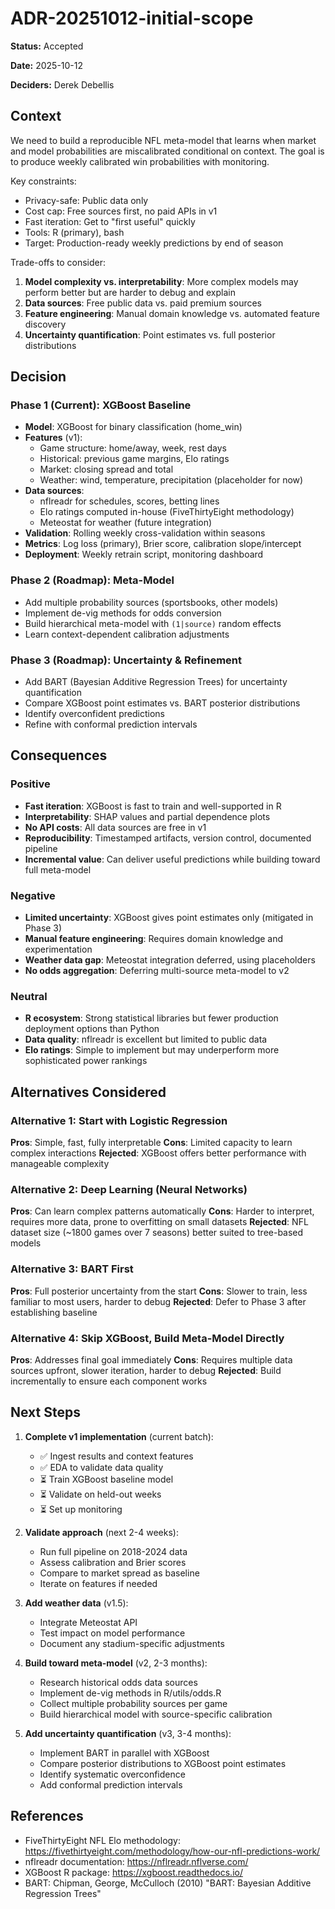 # ADR-20251012-initial-scope

**Status:** Accepted

**Date:** 2025-10-12

**Deciders:** Derek Debellis

## Context

We need to build a reproducible NFL meta-model that learns when market and model probabilities are miscalibrated conditional on context. The goal is to produce weekly calibrated win probabilities with monitoring.

Key constraints:
- Privacy-safe: Public data only
- Cost cap: Free sources first, no paid APIs in v1
- Fast iteration: Get to "first useful" quickly
- Tools: R (primary), bash
- Target: Production-ready weekly predictions by end of season

Trade-offs to consider:
1. **Model complexity vs. interpretability**: More complex models may perform better but are harder to debug and explain
2. **Data sources**: Free public data vs. paid premium sources
3. **Feature engineering**: Manual domain knowledge vs. automated feature discovery
4. **Uncertainty quantification**: Point estimates vs. full posterior distributions

## Decision

### Phase 1 (Current): XGBoost Baseline
- **Model**: XGBoost for binary classification (home_win)
- **Features** (v1):
  - Game structure: home/away, week, rest days
  - Historical: previous game margins, Elo ratings
  - Market: closing spread and total
  - Weather: wind, temperature, precipitation (placeholder for now)
- **Data sources**:
  - nflreadr for schedules, scores, betting lines
  - Elo ratings computed in-house (FiveThirtyEight methodology)
  - Meteostat for weather (future integration)
- **Validation**: Rolling weekly cross-validation within seasons
- **Metrics**: Log loss (primary), Brier score, calibration slope/intercept
- **Deployment**: Weekly retrain script, monitoring dashboard

### Phase 2 (Roadmap): Meta-Model
- Add multiple probability sources (sportsbooks, other models)
- Implement de-vig methods for odds conversion
- Build hierarchical meta-model with `(1|source)` random effects
- Learn context-dependent calibration adjustments

### Phase 3 (Roadmap): Uncertainty & Refinement
- Add BART (Bayesian Additive Regression Trees) for uncertainty quantification
- Compare XGBoost point estimates vs. BART posterior distributions
- Identify overconfident predictions
- Refine with conformal prediction intervals

## Consequences

### Positive
- **Fast iteration**: XGBoost is fast to train and well-supported in R
- **Interpretability**: SHAP values and partial dependence plots
- **No API costs**: All data sources are free in v1
- **Reproducibility**: Timestamped artifacts, version control, documented pipeline
- **Incremental value**: Can deliver useful predictions while building toward full meta-model

### Negative
- **Limited uncertainty**: XGBoost gives point estimates only (mitigated in Phase 3)
- **Manual feature engineering**: Requires domain knowledge and experimentation
- **Weather data gap**: Meteostat integration deferred, using placeholders
- **No odds aggregation**: Deferring multi-source meta-model to v2

### Neutral
- **R ecosystem**: Strong statistical libraries but fewer production deployment options than Python
- **Data quality**: nflreadr is excellent but limited to public data
- **Elo ratings**: Simple to implement but may underperform more sophisticated power rankings

## Alternatives Considered

### Alternative 1: Start with Logistic Regression
**Pros**: Simple, fast, fully interpretable
**Cons**: Limited capacity to learn complex interactions
**Rejected**: XGBoost offers better performance with manageable complexity

### Alternative 2: Deep Learning (Neural Networks)
**Pros**: Can learn complex patterns automatically
**Cons**: Harder to interpret, requires more data, prone to overfitting on small datasets
**Rejected**: NFL dataset size (~1800 games over 7 seasons) better suited to tree-based models

### Alternative 3: BART First
**Pros**: Full posterior uncertainty from the start
**Cons**: Slower to train, less familiar to most users, harder to debug
**Rejected**: Defer to Phase 3 after establishing baseline

### Alternative 4: Skip XGBoost, Build Meta-Model Directly
**Pros**: Addresses final goal immediately
**Cons**: Requires multiple data sources upfront, slower iteration, harder to debug
**Rejected**: Build incrementally to ensure each component works

## Next Steps

1. **Complete v1 implementation** (current batch):
   - ✅ Ingest results and context features
   - ✅ EDA to validate data quality
   - ⏳ Train XGBoost baseline model
   - ⏳ Validate on held-out weeks
   - ⏳ Set up monitoring

2. **Validate approach** (next 2-4 weeks):
   - Run full pipeline on 2018-2024 data
   - Assess calibration and Brier scores
   - Compare to market spread as baseline
   - Iterate on features if needed

3. **Add weather data** (v1.5):
   - Integrate Meteostat API
   - Test impact on model performance
   - Document any stadium-specific adjustments

4. **Build toward meta-model** (v2, 2-3 months):
   - Research historical odds data sources
   - Implement de-vig methods in R/utils/odds.R
   - Collect multiple probability sources per game
   - Build hierarchical model with source-specific calibration

5. **Add uncertainty quantification** (v3, 3-4 months):
   - Implement BART in parallel with XGBoost
   - Compare posterior distributions to XGBoost point estimates
   - Identify systematic overconfidence
   - Add conformal prediction intervals

## References

- FiveThirtyEight NFL Elo methodology: https://fivethirtyeight.com/methodology/how-our-nfl-predictions-work/
- nflreadr documentation: https://nflreadr.nflverse.com/
- XGBoost R package: https://xgboost.readthedocs.io/
- BART: Chipman, George, McCulloch (2010) "BART: Bayesian Additive Regression Trees"
